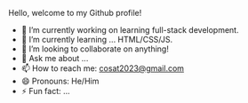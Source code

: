 Hello, welcome to my Github profile!

- 🔭 I’m currently working on learning full-stack development.
- 🌱 I’m currently learning ... HTML/CSS/JS.
- 👯 I’m looking to collaborate on anything!
- 💬 Ask me about ...
- 📫 How to reach me: cosat2023@gmail.com
- 😄 Pronouns: He/Him
- ⚡ Fun fact: ...

